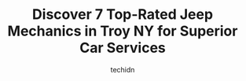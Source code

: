 ---
layout: ampstory
image: https://images.unsplash.com/photo-1512374554703-ce361659d5ce?ixlib=rb-4.0.3&ixid=MnwxMjA3fDB8MHxwaG90by1wYWdlfHx8fGVufDB8fHx8&auto=format&fit=crop&w=640&h=853&q=80
author: techidn
featured: false
description: Experience the excellence of automotive service by visiting the 7 best Jeep Mechanic in Troy NY, USA. With their expertise, attention to detail, and commitment to customer satisfaction, you 
title: Discover 7 Top-Rated Jeep Mechanics in Troy NY for Superior Car Services
cover:
   title: Discover 7 Top-Rated Jeep Mechanics in Troy NY for Superior Car Services
   subtitle: Rickpate
   background: https://images.unsplash.com/photo-1512374554703-ce361659d5ce?ixlib=rb-4.0.3&ixid=MnwxMjA3fDB8MHxwaG90by1wYWdlfHx8fGVufDB8fHx8&auto=format&fit=crop&w=640&h=853&q=80

pages: 
 - layout: thirds
   top: <h1>#1 Troys Best Auto Body Shop Inc.</h1>
   bottom: "<p>I saw quite a few reviews were great for this company so I took my vehicle there for side body damage. Mike and Khach, and crew, were friendly, honest and did great work.</p>"
   background: https://www.knot35.com/toplist/wp-content/uploads/2023/06/best-jeep-mechanic-1-in-troy-ny-1685839012.jpeg
   backgroundblur: true
 - layout: thirds
   top: <h1>#2 Georges Auto Repair</h1>
   bottom: "<p>555 Congress St, Troy, NY 12180, United States</p>"
   background: https://www.knot35.com/toplist/wp-content/uploads/2023/06/best-jeep-mechanic-2-in-troy-ny-1685839013.jpeg
   cta:
      link: https://www.knot35.com/toplist/discover-7-top-rated-jeep-mechanics-in-troy-ny-for-superior-car-services/
      text: Discover 7 Top-Rated Jeep Mechanics in Troy NY for Superior Car Services
 - layout: thirds
   top: <h1>#3 Fitzgeralds Automotive</h1>
   bottom: "<p>634 5th Ave, Troy, NY 12182, United States</p>"
   background: https://www.knot35.com/toplist/wp-content/uploads/2023/06/best-jeep-mechanic-3-in-troy-ny-1685839014.jpeg
   cta:
      link: https://www.knot35.com/toplist/discover-7-top-rated-jeep-mechanics-in-troy-ny-for-superior-car-services/
      text: Discover 7 Top-Rated Jeep Mechanics in Troy NY for Superior Car Services
 - layout: thirds
   top: <h1>#4 Automasters Car Care</h1>
   bottom: "<p>644 Pawling Ave, Troy, NY 12180, United States</p>"
   background: https://images.unsplash.com/photo-1546497974-b213c9efb599?ixlib=rb-4.0.3&ixid=MnwxMjA3fDB8MHxwaG90by1wYWdlfHx8fGVufDB8fHx8&auto=format&fit=crop&w=640&h=853&q=80
   cta:
      link: https://www.knot35.com/toplist/discover-7-top-rated-jeep-mechanics-in-troy-ny-for-superior-car-services/
      text: Discover 7 Top-Rated Jeep Mechanics in Troy NY for Superior Car Services
 - layout: thirds
   top: <h1>#5 DeRubertis Auto Service & Sales</h1>
   bottom: "<p>386 5th Ave, Troy, NY 12182, United States</p>"
   background: https://images.unsplash.com/photo-1580610447943-1bfbef5efe07?ixlib=rb-4.0.3&ixid=MnwxMjA3fDB8MHxwaG90by1wYWdlfHx8fGVufDB8fHx8&auto=format&fit=crop&w=640&h=853&q=80
   cta:
      link: https://www.knot35.com/toplist/discover-7-top-rated-jeep-mechanics-in-troy-ny-for-superior-car-services/
      text: Discover 7 Top-Rated Jeep Mechanics in Troy NY for Superior Car Services
 - layout: thirds
   top: <h1>#6 McKay Family Automotive</h1>
   bottom: "<p>1626 5th Ave, Troy, NY 12180, United States</p>"
   background: https://images.unsplash.com/photo-1574169208507-84376144848b?ixlib=rb-4.0.3&ixid=MnwxMjA3fDB8MHxwaG90by1wYWdlfHx8fGVufDB8fHx8&auto=format&fit=crop&w=640&h=853&q=80
   cta:
      link: https://www.knot35.com/toplist/discover-7-top-rated-jeep-mechanics-in-troy-ny-for-superior-car-services/
      text: Discover 7 Top-Rated Jeep Mechanics in Troy NY for Superior Car Services
 - layout: thirds
   top: <h1>#7 Auto Repair Solutions</h1>
   bottom: "<p>308 Belgrade St, Troy, NY 12182, United States</p>"
   background: https://plus.unsplash.com/premium_photo-1664640458616-3c74f8cb4589?ixlib=rb-4.0.3&ixid=MnwxMjA3fDB8MHxwaG90by1wYWdlfHx8fGVufDB8fHx8&auto=format&fit=crop&w=640&h=853&q=80
   cta:
      link: https://www.knot35.com/toplist/discover-7-top-rated-jeep-mechanics-in-troy-ny-for-superior-car-services/
      text: Discover 7 Top-Rated Jeep Mechanics in Troy NY for Superior Car Services
 - layout: thirds
   middle: Continue reading...
   background: https://images.unsplash.com/photo-1591393223703-56fe1347ac62?ixlib=rb-4.0.3&ixid=MnwxMjA3fDB8MHxwaG90by1wYWdlfHx8fGVufDB8fHx8&auto=format&fit=crop&w=640&h=853&q=80
   cta:
      link: https://www.knot35.com/toplist/discover-7-top-rated-jeep-mechanics-in-troy-ny-for-superior-car-services/
      text: Discover 7 Top-Rated Jeep Mechanics in Troy NY for Superior Car Services
      
---
